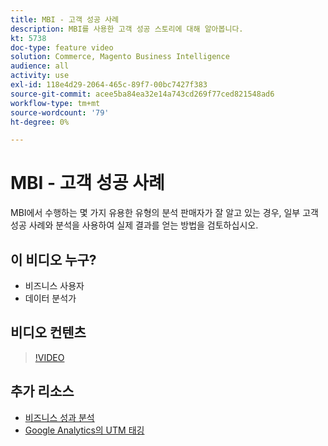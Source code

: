 ```yaml
---
title: MBI - 고객 성공 사례
description: MBI를 사용한 고객 성공 스토리에 대해 알아봅니다.
kt: 5738
doc-type: feature video
solution: Commerce, Magento Business Intelligence
audience: all
activity: use
exl-id: 118e4d29-2064-465c-89f7-00bc7427f383
source-git-commit: acee5ba84ea32e14a743cd269f77ced821548ad6
workflow-type: tm+mt
source-wordcount: '79'
ht-degree: 0%

---
```


# MBI - 고객 성공 사례

MBI에서 수행하는 몇 가지 유용한 유형의 분석 판매자가 잘 알고 있는 경우, 일부 고객 성공 사례와 분석을 사용하여 실제 결과를 얻는 방법을 검토하십시오.

## 이 비디오 누구?

- 비즈니스 사용자
- 데이터 분석가

## 비디오 컨텐츠

>[!VIDEO](https://video.tv.adobe.com/v/35992?quality=12&learn=on)

## 추가 리소스

- [비즈니스 성과 분석](https://docs.magento.com/mbi/data-analyst/analysis/bus-perf-analysis.html)
- [Google Analytics의 UTM 태깅](https://docs.magento.com/mbi/best-practices/utm-tagging-google.html)
